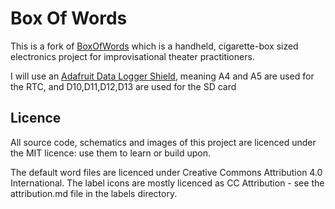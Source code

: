 # Box Of Words

This is a fork of [BoxOfWords](https://github.com/anroots/box-of-words) which is a handheld, cigarette-box sized electronics project for improvisational theater practitioners.

I will use an [Adafruit Data Logger Shield](https://learn.adafruit.com/adafruit-data-logger-shield), meaning A4 and A5 are used for the RTC, and D10,D11,D12,D13 are used for the SD card

## Licence

All source code, schematics and images of this project are licenced under the MIT licence: use them to learn or build upon.

The default word files are licenced under Creative Commons Attribution 4.0 International. The label icons are mostly licenced as CC Attribution - see the attribution.md file in the labels directory.